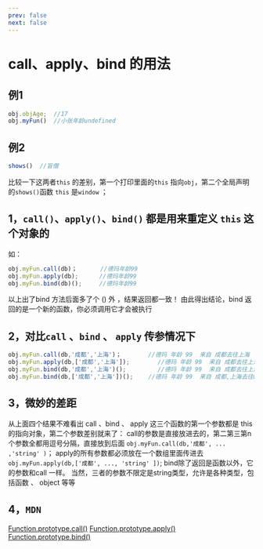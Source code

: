 ```yaml
---
prev: false
next: false
---
```

# call、apply、bind 的用法

## 例1

```javascript
obj.objAge;  //17
obj.myFun()  //小张年龄undefined
```

## 例2

```javascript
shows()  //盲僧
```

比较一下这两者`this` 的差别，第一个打印里面的`this` 指向`obj`，第二个全局声明的`shows()`函数   `this` 是`window` ；

## 1，`call()`、`apply()`、`bind()` 都是用来重定义 `this` 这个对象的

如：

```javascript
obj.myFun.call(db)；　　　　//德玛年龄99
obj.myFun.apply(db);　　　 //德玛年龄99
obj.myFun.bind(db)();　　　//德玛年龄99
```

以上出了bind 方法后面多了个 () 外 ，结果返回都一致！
由此得出结论，bind 返回的是一个新的函数，你必须调用它才会被执行

## 2，对比`call` 、`bind` 、 `apply` 传参情况下

```javascript
obj.myFun.call(db,'成都','上海')；　　　　 //德玛 年龄 99  来自 成都去往上海
obj.myFun.apply(db,['成都','上海']);        //德玛 年龄 99  来自 成都去往上海
obj.myFun.bind(db,'成都','上海')();         //德玛 年龄 99  来自 成都去往上海
obj.myFun.bind(db,['成都','上海'])();　　 //德玛 年龄 99  来自 成都,上海去往undefined
```

## 3，微妙的差距

从上面四个结果不难看出
call 、bind 、 apply 这三个函数的第一个参数都是 this 的指向对象，第二个参数差别就来了：
call的参数是直接放进去的，第二第三第n个参数全都用逗号分隔，直接放到后面  `obj.myFun.call(db,'成都', ... ,'string' )`；
apply的所有参数都必须放在一个数组里面传进去  `obj.myFun.apply(db,['成都', ..., 'string' ])`;
bind除了返回是函数以外，它 的参数和call 一样。
当然，三者的参数不限定是string类型，允许是各种类型，包括函数 、 object 等等

## 4，`MDN`

[Function.prototype.call()](https://developer.mozilla.org/zh-CN/docs/Web/JavaScript/Reference/Global_Objects/Function/call)
[Function.prototype.apply()](https://developer.mozilla.org/zh-CN/docs/Web/JavaScript/Reference/Global_Objects/Function/apply)
[Function.prototype.bind()](https://developer.mozilla.org/zh-CN/docs/Web/JavaScript/Reference/Global_Objects/Function/bind)
